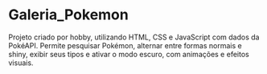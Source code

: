 # Galeria_Pokemon
Projeto criado por hobby, utilizando HTML, CSS e JavaScript com dados da PokéAPI. Permite pesquisar Pokémon, alternar entre formas normais e shiny, exibir seus tipos e ativar o modo escuro, com animações e efeitos visuais.
